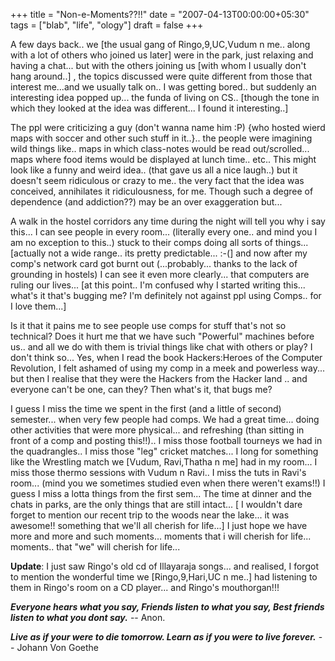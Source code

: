 +++
title = "Non-e-Moments??!!"
date = "2007-04-13T00:00:00+05:30"
tags = ["blab", "life", "ology"]
draft = false
+++

A few days back.. we [the usual gang of Ringo,9,UC,Vudum n
me.. along with a lot of others who joined us later] were in the
park, just relaxing and having a chat... but with the others
joining us [with whom I usually don't hang around..] , the topics
discussed were quite different from those that interest me...and
we usually talk on..  I was getting bored.. but suddenly an
interesting idea popped up... the funda of living on CS.. [though
the tone in which they looked at the idea was different... I found
it interesting..]

The ppl were criticizing a guy (don't wanna name him :P) {who
hosted wierd maps with soccer and other such stuff in it..}.. the
people were imagining wild things like.. maps in which class-notes
would be read out/scrolled... maps where food items would be
displayed at lunch time.. etc.. This might look like a funny and
weird idea.. (that gave us all a nice laugh..) but it doesn't seem
ridiculous or crazy to me.. the very fact that the idea was
conceived, annihilates it ridiculousness, for me. Though such a
degree of dependence (and addiction??) may be an over exaggeration
but...

A walk in the hostel corridors any time during the night will tell
you why i say this... I can see people in every room... (literally
every one.. and mind you I am no exception to this..) stuck to
their comps doing all sorts of things... [actually not a wide
range.. its pretty predictable... :-(] and now after my comp's
network card got burnt out (...probably... thanks to the lack of
grounding in hostels) I can see it even more clearly... that
computers are ruling our lives... [at this point.. I'm confused
why I started writing this... what's it that's bugging me? I'm
definitely not against ppl using Comps.. for I love them...]

Is it that it pains me to see people use comps for stuff that's
not so technical? Does it hurt me that we have such "Powerful"
machines before us.. and all we do with them is trivial things
like chat with others or play? I don't think so... Yes, when I
read the book Hackers:Heroes of the Computer Revolution, I felt
ashamed of using my comp in a meek and powerless way... but then I
realise that they were the Hackers from the Hacker land .. and
everyone can't be one, can they? Then what's it, that bugs me?

I guess I miss the time we spent in the first (and a little of
second) semester... when very few people had comps. We had a great
time... doing other activities that were more physical... and
refreshing (than sitting in front of a comp and posting
this!!).. I miss those football tourneys we had in the
quadrangles.. I miss those "leg" cricket matches... I long for
something like the Wrestling match we [Vudum, Ravi,Thatha n me]
had in my room... I miss those thermo sessions with Vudum n
Ravi.. I miss the tuts in Ravi's room... (mind you we sometimes
studied even when there weren't exams!!) I guess I miss a lotta
things from the first sem... The time at dinner and the chats in
parks, are the only things that are still intact... [ I wouldn't
dare forget to mention our recent trip to the woods near the
lake... it was awesome!! something that we'll all cherish for
life...] I just hope we have more and more and such
moments... moments that i will cherish for life... moments.. that
"we" will cherish for life...

**Update**: I just saw Ringo's old cd of Illayaraja songs... and
 realised, I forgot to mention the wonderful time we
 [Ringo,9,Hari,UC n me..] had listening to them in Ringo's room on
 a CD player... and Ringo's mouthorgan!!!

_**Everyone hears what you say, Friends listen to what you say,
Best friends listen to what you dont say.**_ -- Anon.

_**Live as if your were to die tomorrow. Learn as if you were to
live forever.**_ -- Johann Von Goethe
